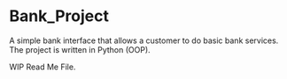 # Bank_Project
A simple bank interface that allows a customer to do basic bank services. The project is written in Python (OOP).

WIP Read Me File.
